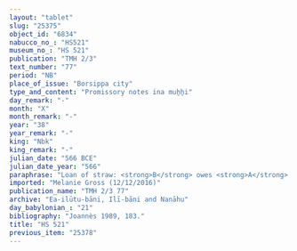 ```yaml
---
layout: "tablet"
slug: "25375"
object_id: "6834"
nabucco_no_: "HS521"
museum_no_: "HS 521"
publication: "TMH 2/3"
text_number: "77"
period: "NB"
place_of_issue: "Borsippa city"
type_and_content: "Promissory notes ina muẖẖi"
day_remark: "-"
month: "X"
month_remark: "-"
year: "38"
year_remark: "-"
king: "Nbk"
king_remark: "-"
julian_date: "566 BCE"
julian_date_year: "566"
paraphrase: "Loan of straw: <strong>B</strong> owes <strong>A</strong> 49 square cubits (12.25 m<sup>2</sup>) of straw of the measured area (<em>mi&scaron;ihtu</em>). He will give the straw without interest (<em>hubullu</em>) in the month [x] in Borsippa at the entrance of the warehouse (<em>bāb kalakki</em>). 1 witness and the scribe.<br /> &nbsp;<br /> <strong>A</strong> = Lūṣi-ana-nūr-Marduk/Nab&ucirc;-mukīn-zēri//Ilī-bāni; <strong>B</strong> = Nab&ucirc;-balāssu-iqbi/Marduk-na[&hellip;]//Ilī-bāni; Scribe = Marduk-&scaron;ākin-&scaron;umi/Bēl&scaron;unu//Rē&rsquo;&acirc;nu<br /> &nbsp;"
imported: "Melanie Gross (12/12/2016)"
publication_name: "TMH 2/3 77"
archive: "Ea-ilūtu-bāni, Ilī-bāni and Nanāhu"
day_babylonian_: "21"
bibliography: "Joannès 1989, 183."
title: "HS 521"
previous_item: "25378"
---
```

